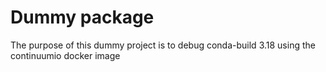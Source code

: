 # Dummy package

The purpose of this dummy project is to debug conda-build 3.18 using the continuumio docker image
